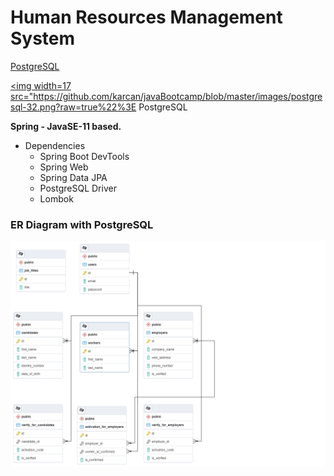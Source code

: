 # Human Resources Management System

[PostgreSQL](https://github.com/canpolatt/JavaReactHomework6-1)

<a href="https://github.com/canpolatt/JavaReactHomework6-1"> <img width=17 src="https://github.com/karcan/javaBootcamp/blob/master/images/postgresql-32.png?raw=true%22%3E PostgreSQL </a>

**Spring - JavaSE-11 based.**
* Dependencies
  * Spring Boot DevTools
  * Spring Web
  * Spring Data JPA
  * PostgreSQL Driver
  * Lombok

### ER Diagram with PostgreSQL
![Er Diagram](/er_diagram.png)




